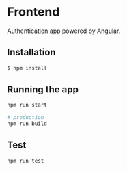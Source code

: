 # Frontend

Authentication app powered by Angular.

## Installation

```bash
$ npm install
```

## Running the app

```bash
npm run start
```

```bash
# production
npm run build
```

## Test

```bash
npm run test
```
